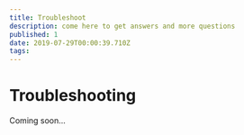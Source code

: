 ```yaml
---
title: Troubleshoot
description: come here to get answers and more questions
published: 1
date: 2019-07-29T00:00:39.710Z
tags: 
---
```


# Troubleshooting

Coming soon...